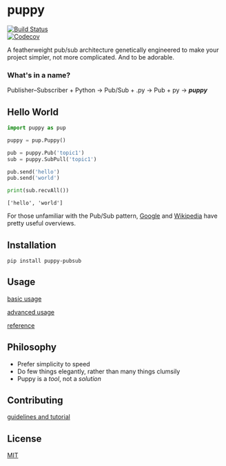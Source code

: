 # puppy

[![Build Status](https://travis-ci.org/crgirard/puppy.svg?branch=master)](https://travis-ci.org/crgirard/puppy) <br>
[![Codecov](https://img.shields.io/codecov/c/github/crgirard/puppy.svg)](https://codecov.io/gh/crgirard/puppy/)


A featherweight pub/sub architecture genetically engineered to make your project simpler, not more complicated. And to be adorable.

### What's in a name?

Publisher&#8211;Subscriber + Python &#8594; Pub/Sub + .py &#8594; Pub + py &#8594;  ***puppy***


## Hello World

```python
import puppy as pup

puppy = pup.Puppy()

pub = puppy.Pub('topic1')
sub = puppy.SubPull('topic1')

pub.send('hello')
pub.send('world')

print(sub.recvAll())
```
```
['hello', 'world']
```


For those unfamiliar with the Pub/Sub pattern, [Google](https://cloud.google.com/pubsub/docs/overview) and [Wikipedia](https://en.wikipedia.org/wiki/Publish%E2%80%93subscribe_pattern) have pretty useful overviews.

## Installation

```
pip install puppy-pubsub
```

## Usage

[basic usage](docs/basic.md)

[advanced usage](docs/advanced.md)

[reference](docs/reference.md)

## Philosophy

- Prefer simplicity to speed
- Do few things elegantly, rather than many things clumsily
- Puppy is a *tool*, not a *solution*


## Contributing

[guidelines and tutorial](CONTRIBUTING.md)

## License

[MIT](https://tldrlegal.com/license/mit-license)















